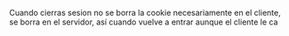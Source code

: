 Cuando cierras sesion no se borra la cookie necesariamente en el cliente, se borra en el servidor, así cuando vuelve a entrar aunque el cliente le ca